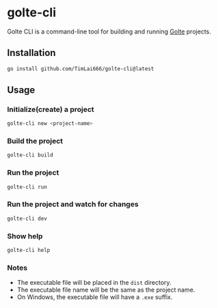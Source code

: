 # golte-cli

Golte CLI is a command-line tool for building and running [Golte](https://github.com/nichady/golte) projects.

## Installation

```bash
go install github.com/TimLai666/golte-cli@latest
```

## Usage

### Initialize(create) a project

```bash
golte-cli new <project-name>
```

### Build the project

```bash
golte-cli build
```

### Run the project

```bash
golte-cli run
```


### Run the project and watch for changes

```bash
golte-cli dev
```

### Show help

```bash
golte-cli help
```

### Notes

- The executable file will be placed in the `dist` directory.
- The executable file name will be the same as the project name.
- On Windows, the executable file will have a `.exe` suffix.
